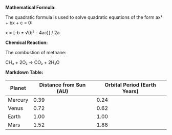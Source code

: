 **Mathematical Formula:**

The quadratic formula is used to solve quadratic equations of the form ax² + bx + c = 0:

x = [-b ± √(b² - 4ac)] / 2a

**Chemical Reaction:**

The combustion of methane:

CH₄ + 2O₂ → CO₂ + 2H₂O

**Markdown Table:**

| Planet  | Distance from Sun (AU) | Orbital Period (Earth Years) |
|---------|------------------------|----------------------------|
| Mercury | 0.39                   | 0.24                       |
| Venus   | 0.72                   | 0.62                       |
| Earth   | 1.00                   | 1.00                       |
| Mars    | 1.52                   | 1.88                       |
